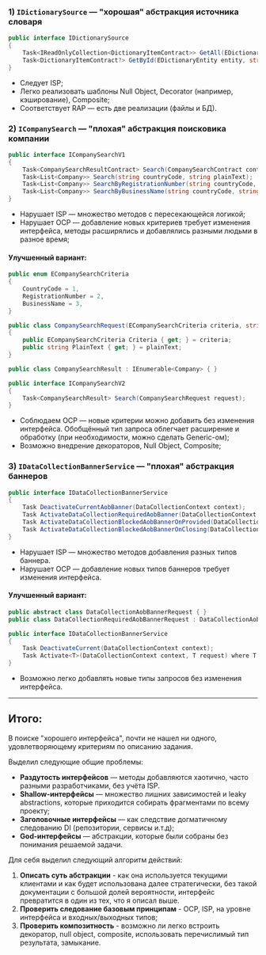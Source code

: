 ### 1) `IDictionarySource` — "хорошая" абстракция источника словаря

```csharp
public interface IDictionarySource
{
    Task<IReadOnlyCollection<DictionaryItemContract>> GetAll(EDictionaryEntity entity, string countryCode, string lang);
    Task<DictionaryItemContract?> GetById(EDictionaryEntity entity, string countryCode, Guid id, string lang);
}
```

* Следует ISP;
* Легко реализовать шаблоны Null Object, Decorator (например, кэширование), Composite;
* Соответствует RAP — есть две реализации (файлы и БД).

### 2) `ICompanySearch` — "плохая" абстракция поисковика компании

```csharp
public interface ICompanySearchV1
{
    Task<CompanySearchResultContract> Search(CompanySearchContract contract);
    Task<List<Company>> Search(string countryCode, string plainText);
    Task<List<Company>> SearchByRegistrationNumber(string countryCode, string plainText);
    Task<List<Company>> SearchByBusinessName(string countryCode, string plainText);
}
```

* Нарушает ISP — множество методов с пересекающейся логикой;
* Нарушает OCP — добавление новых критериев требует изменения интерфейса, методы расширялись и добавлялись разными людьми в разное время;

#### Улучшенный вариант:

```csharp
public enum ECompanySearchCriteria
{
    CountryCode = 1,
    RegistrationNumber = 2,
    BusinessName = 3,
}

public class CompanySearchRequest(ECompanySearchCriteria criteria, string plainText)
{
    public ECompanySearchCriteria Criteria { get; } = criteria;
    public string PlainText { get; } = plainText;
}

public class CompanySearchResult : IEnumerable<Company> { }

public interface ICompanySearchV2
{
    Task<CompanySearchResult> Search(CompanySearchRequest request);
}
```

* Соблюдаем OCP — новые критерии можно добавить без изменения интерфейса. 
Обобщённый тип запроса облегчает расширение и обработку (при необходимости, можно сделать Generic-ом);
* Возможно внедрение декораторов, Null Object, Composite;

### 3) `IDataCollectionBannerService` — "плохая" абстракция баннеров

```csharp
public interface IDataCollectionBannerService
{
    Task DeactivateCurrentAobBanner(DataCollectionContext context);
    Task ActivateDataCollectionRequiredAobBanner(DataCollectionContext context, DateTime closeAccountAt);
    Task ActivateDataCollectionBlockedAobBannerOnProvided(DataCollectionModel dataCollection, DateTime closeAccountAt, AfterAccountOpeningDataCollectionConfig cfg);
    Task ActivateDataCollectionBlockedAobBannerOnClosing(DataCollectionModel dataCollection, DateTime closeAccountAt, AfterAccountOpeningDataCollectionConfig cfg);
}
```

* Нарушает ISP — множество методов добавления разных типов баннера.
* Нарушает OCP — добавление новых типов баннеров требует изменения интерфейса.

#### Улучшенный вариант:

```csharp
public abstract class DataCollectionAobBannerRequest { }
public class DataCollectionRequiredAobBannerRequest : DataCollectionAobBannerRequest { }

public interface IDataCollectionBannerService
{
    Task DeactivateCurrent(DataCollectionContext context);
    Task Activate<T>(DataCollectionContext context, T request) where T : DataCollectionAobBannerRequest;
}
```

* Возможно легко добавлять новые типы запросов без изменения интерфейса.

---

## Итого:

В поиске "хорошего интерфейса", почти не нашел ни одного, удовлетворяющему критериям по описанию задания.

Выделил следующие общие проблемы:
* **Раздутость интерфейсов** — методы добавляются хаотично, часто разными разработчиками, без учёта ISP.
* **Shallow-интерфейсы** — множество лишних зависимостей и leaky abstractions, которые приходится собирать фрагментами по всему проекту;
* **Заголовочные интерфейсы** — как следствие догматичному следованию DI (репозитории, сервисы и.т.д);
* **God-интерфейсы** — абстракции, которые были собраны без понимания решаемой задачи.

Для себя выделил следующий алгоритм действий:
1) **Описать суть абстракции** - как она используется текущими клиентами и как будет использована далее стратегически, без такой документации с большой долей вероятности, интерфейс превратится в один из тех, что я описал выше.
2) **Проверить следование базовым принципам** - OCP, ISP, на уровне интерфейса и входных/выходных типов;
3) **Проверить композитность** - возможно ли легко встроить декоратор, null object, composite, использовать перечислимый тип результата, замыкание.
